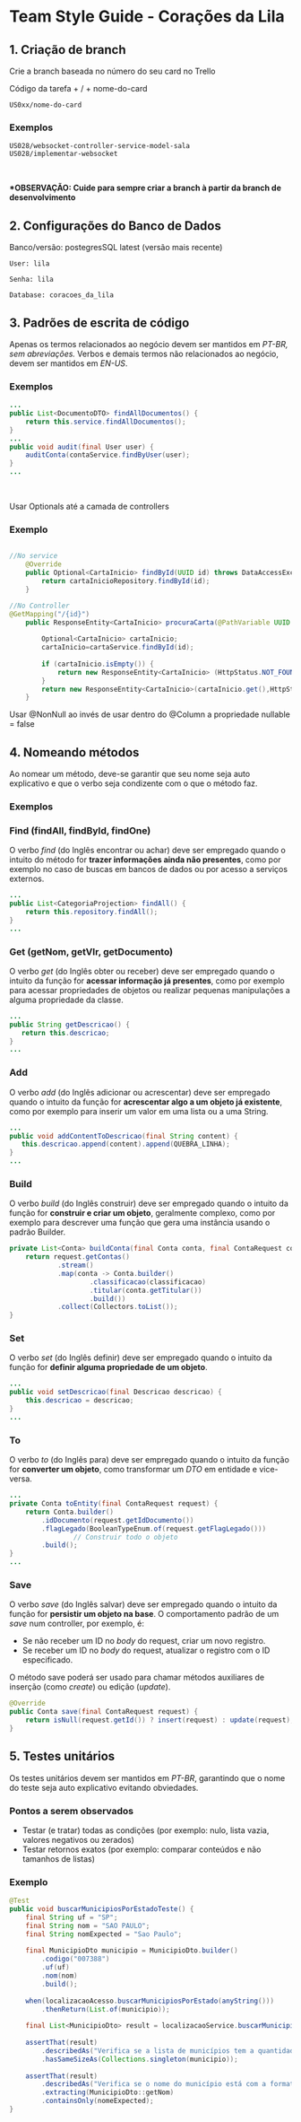 # Team Style Guide - Corações da Lila

## 1. Criação de branch
Crie a branch baseada no número do seu card no Trello

Código da tarefa + / + nome-do-card
```
US0xx/nome-do-card
```

### Exemplos

```
US028/websocket-controller-service-model-sala
US028/implementar-websocket
```
<br>

**\*OBSERVAÇÃO: Cuide para sempre criar a branch à partir da branch de desenvolvimento**
<br>

## 2. Configurações do Banco de Dados
Banco/versão:  postegresSQL latest (versão mais recente)
```
User: lila

Senha: lila

Database: coracoes_da_lila
```

## 3. Padrões de escrita de código

Apenas os termos relacionados ao negócio devem ser mantidos em *PT-BR, sem abreviações.* Verbos e demais termos não relacionados ao negócio, devem ser mantidos em *EN-US*.

### Exemplos

```Java
...
public List<DocumentoDTO> findAllDocumentos() {
    return this.service.findAllDocumentos();
}
...
public void audit(final User user) {  
    auditConta(contaService.findByUser(user);  
}
...
```
<br>

Usar Optionals até a camada de controllers

### Exemplo

```Java

//No service
	@Override
	public Optional<CartaInicio> findById(UUID id) throws DataAccessException {
		return cartaInicioRepository.findById(id);
	}

//No Controller
@GetMapping("/{id}")
    public ResponseEntity<CartaInicio> procuraCarta(@PathVariable UUID id){
    	
    	Optional<CartaInicio> cartaInicio;
    	cartaInicio=cartaService.findById(id);
    	
    	if (cartaInicio.isEmpty()) {
    		return new ResponseEntity<CartaInicio> (HttpStatus.NOT_FOUND);		
		}
    	return new ResponseEntity<CartaInicio>(cartaInicio.get(),HttpStatus.OK);
    }
```

Usar @NonNull ao invés de usar dentro do @Column a propriedade nullable = false




## 4. Nomeando métodos

Ao nomear um método, deve-se garantir que seu nome seja auto explicativo e que o verbo seja condizente com o que o método faz.

### Exemplos

### Find (findAll, findById, findOne)

O verbo *find* (do Inglês encontrar ou achar) deve ser empregado quando o intuito do método for **trazer informações ainda não presentes**, como por exemplo no caso de buscas em bancos de dados ou por acesso a serviços externos.

```Java
...
public List<CategoriaProjection> findAll() {
    return this.repository.findAll();  
}
...

```

### Get (getNom, getVlr, getDocumento)

O verbo *get* (do Inglês obter ou receber) deve ser empregado quando o intuito da função for **acessar informação já presentes**, como por exemplo para acessar propriedades de objetos ou realizar pequenas manipulações a alguma propriedade da classe.

```Java
...
public String getDescricao() {  
   return this.descricao;  
}
...

```

### Add

O verbo *add* (do Inglês adicionar ou acrescentar) deve ser empregado quando o intuito da função for **acrescentar algo a um objeto já existente**, como por exemplo para inserir um valor em uma lista ou a uma String.

```Java
...
public void addContentToDescricao(final String content) {
   this.descricao.append(content).append(QUEBRA_LINHA);  
}
...
```

### Build

O verbo *build* (do Inglês construir) deve ser empregado quando o intuito da função for **construir e criar um objeto**, geralmente complexo, como por exemplo para descrever uma função que gera uma instância usando o padrão Builder.

```Java
private List<Conta> buildConta(final Conta conta, final ContaRequest contaRequest) {
    return request.getContas()
            .stream()
            .map(conta -> Conta.builder()
                    .classificacao(classificacao)
                    .titular(conta.getTitular())
                    .build())
            .collect(Collectors.toList());
}
```

### Set

O verbo *set* (do Inglês definir) deve ser empregado quando o intuito da função for **definir alguma propriedade de um objeto**.

```Java
...
public void setDescricao(final Descricao descricao) {  
    this.descricao = descricao;
}
...
```

### To

O verbo *to* (do Inglês para) deve ser empregado quando o intuito da função for **converter um objeto**, como transformar um *DTO* em entidade e vice-versa.

```Java
...
private Conta toEntity(final ContaRequest request) {
    return Conta.builder()
        .idDocumento(request.getIdDocumento())  
        .flagLegado(BooleanTypeEnum.of(request.getFlagLegado()))  
				// Construir todo o objeto
        .build();  
}
...
```

### Save

O verbo *save* (do Inglês salvar) deve ser empregado quando o intuito da função for **persistir um objeto na base**. O comportamento padrão de um *save* num controller, por exemplo, é:

- Se não receber um ID no *body* do request, criar um novo registro.
- Se receber um ID no *body* do request, atualizar o registro com o ID especificado.

O método save poderá ser usado para chamar métodos auxiliares de inserção (como *create*) ou edição (*update*).

```Java
@Override
public Conta save(final ContaRequest request) {
    return isNull(request.getId()) ? insert(request) : update(request);
}
```

## 5. Testes unitários

Os testes unitários devem ser mantidos em *PT-BR*, garantindo que o nome do teste seja auto explicativo evitando obviedades.

### Pontos a serem observados

- Testar (e tratar) todas as condições (por exemplo: nulo, lista vazia, valores negativos ou zerados)
- Testar retornos exatos (por exemplo: comparar conteúdos e não tamanhos de listas)

### Exemplo

```Java
@Test
public void buscarMunicipiosPorEstadoTeste() {
    final String uf = "SP";
    final String nom = "SAO PAULO";
    final String nomExpected = "Sao Paulo";
	
    final MunicipioDto municipio = MunicipioDto.builder()
    	.codigo("007388")
    	.uf(uf)
    	.nom(nom)
    	.build();
	
	when(localizacaoAcesso.buscarMunicipiosPorEstado(anyString()))
		.thenReturn(List.of(municipio));
	
	final List<MunicipioDto> result = localizacaoService.buscarMunicipiosPorEstado(uf);
	
	assertThat(result)
	    .describedAs("Verifica se a lista de municípios tem a quantidade de registros esperada [%s]", List.of(municipioDto).size())
	    .hasSameSizeAs(Collections.singleton(municipio));
	
	assertThat(result)
	    .describedAs("Verifica se o nome do município está com a formatação esperada init-cap [%s]", nomExpected)
	    .extracting(MunicipioDto::getNom)
	    .containsOnly(nomeExpected);
}
```